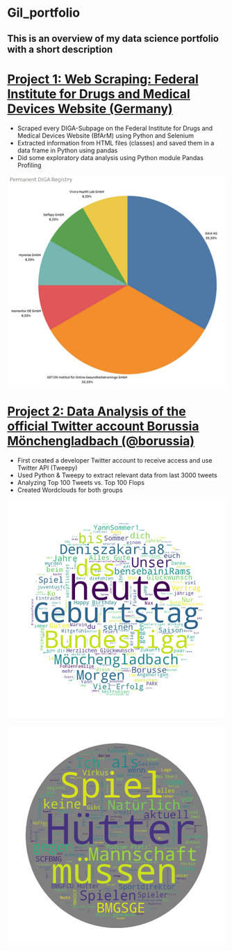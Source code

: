 # Gil_portfolio

## This is an overview of my data science portfolio with a short description

# [Project 1: Web Scraping: Federal Institute for Drugs and Medical Devices Website (Germany)](https://github.com/DrDataPsych/bfarmWebScrap)
- Scraped every DIGA-Subpage on the Federal Institute for Drugs and Medical Devices Website (BfArM) using Python and Selenium
- Extracted information from HTML files (classes) and saved them in a data frame in Python using pandas
- Did some exploratory data analysis using Python module Pandas Profiling

![](/images/donut.jpg)

# [Project 2: Data Analysis of the official Twitter account Borussia Mönchengladbach (@borussia)](https://github.com/DrDataPsych/BMG)

- First created a developer Twitter account to receive access and use Twitter API (Tweepy)
- Used Python & Tweepy to extract relevant data from last 3000 tweets
- Analyzing Top 100 Tweets vs. Top 100 Flops
- Created Wordclouds for both groups

![alt text](/images/top100_wordcloud.png)

![alt text](/images/flop100.png)
